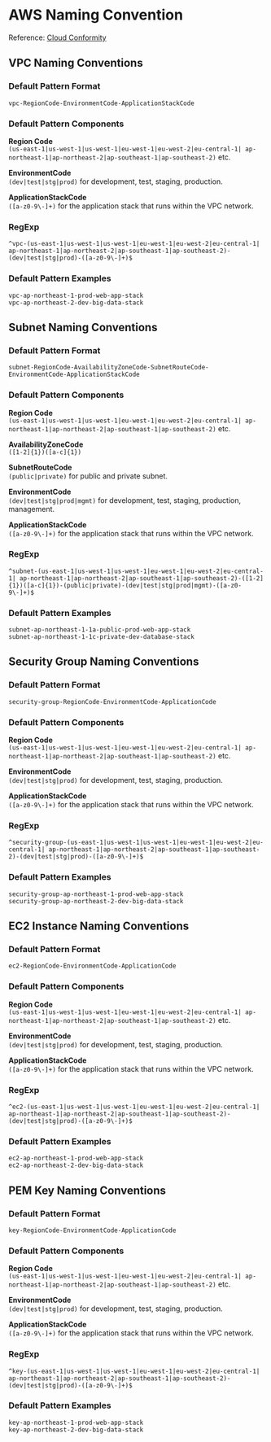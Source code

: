 # AWS Naming Convention
Reference: [Cloud Conformity](https://www.trendmicro.com/cloudoneconformity-staging/knowledge-base/aws/)



## VPC Naming Conventions
### Default Pattern Format
`vpc-RegionCode-EnvironmentCode-ApplicationStackCode`

### Default Pattern Components
**Region Code**  
`(us-east-1|us-west-1|us-west-1|eu-west-1|eu-west-2|eu-central-1| ap-northeast-1|ap-northeast-2|ap-southeast-1|ap-southeast-2)` etc.  

**EnvironmentCode**  
`(dev|test|stg|prod)` for development, test, staging, production.  

**ApplicationStackCode**  
`([a-z0-9\-]+)` for the application stack that runs within the VPC network.  

### RegExp
`^vpc-(us-east-1|us-west-1|us-west-1|eu-west-1|eu-west-2|eu-central-1| ap-northeast-1|ap-northeast-2|ap-southeast-1|ap-southeast-2)-(dev|test|stg|prod)-([a-z0-9\-]+)$`

### Default Pattern Examples
`vpc-ap-northeast-1-prod-web-app-stack`  
`vpc-ap-northeast-2-dev-big-data-stack`  



## Subnet Naming Conventions
### Default Pattern Format
`subnet-RegionCode-AvailabilityZoneCode-SubnetRouteCode-EnvironmentCode-ApplicationStackCode`

### Default Pattern Components
**Region Code**  
`(us-east-1|us-west-1|us-west-1|eu-west-1|eu-west-2|eu-central-1| ap-northeast-1|ap-northeast-2|ap-southeast-1|ap-southeast-2)` etc.  

**AvailabilityZoneCode**  
`([1-2]{1})([a-c]{1})`

**SubnetRouteCode**  
`(public|private)` for public and private subnet.

**EnvironmentCode**  
`(dev|test|stg|prod|mgmt)` for development, test, staging, production, management.  

**ApplicationStackCode**  
`([a-z0-9\-]+)` for the application stack that runs within the VPC network. 

### RegExp
`^subnet-(us-east-1|us-west-1|us-west-1|eu-west-1|eu-west-2|eu-central-1| ap-northeast-1|ap-northeast-2|ap-southeast-1|ap-southeast-2)-([1-2]{1})([a-c]{1})-(public|private)-(dev|test|stg|prod|mgmt)-([a-z0-9\-]+)$`

### Default Pattern Examples
`subnet-ap-northeast-1-1a-public-prod-web-app-stack`  
`subnet-ap-northeast-1-1c-private-dev-database-stack`  



## Security Group Naming Conventions
### Default Pattern Format
`security-group-RegionCode-EnvironmentCode-ApplicationCode`

### Default Pattern Components
**Region Code**  
`(us-east-1|us-west-1|us-west-1|eu-west-1|eu-west-2|eu-central-1| ap-northeast-1|ap-northeast-2|ap-southeast-1|ap-southeast-2)` etc.  

**EnvironmentCode**  
`(dev|test|stg|prod)` for development, test, staging, production.  

**ApplicationStackCode**  
`([a-z0-9\-]+)` for the application stack that runs within the VPC network.  

### RegExp
`^security-group-(us-east-1|us-west-1|us-west-1|eu-west-1|eu-west-2|eu-central-1| ap-northeast-1|ap-northeast-2|ap-southeast-1|ap-southeast-2)-(dev|test|stg|prod)-([a-z0-9\-]+)$`

### Default Pattern Examples
`security-group-ap-northeast-1-prod-web-app-stack`  
`security-group-ap-northeast-2-dev-big-data-stack`  



## EC2 Instance Naming Conventions
### Default Pattern Format
`ec2-RegionCode-EnvironmentCode-ApplicationCode`

### Default Pattern Components
**Region Code**  
`(us-east-1|us-west-1|us-west-1|eu-west-1|eu-west-2|eu-central-1| ap-northeast-1|ap-northeast-2|ap-southeast-1|ap-southeast-2)` etc.  

**EnvironmentCode**  
`(dev|test|stg|prod)` for development, test, staging, production.  

**ApplicationStackCode**  
`([a-z0-9\-]+)` for the application stack that runs within the VPC network.  

### RegExp
`^ec2-(us-east-1|us-west-1|us-west-1|eu-west-1|eu-west-2|eu-central-1| ap-northeast-1|ap-northeast-2|ap-southeast-1|ap-southeast-2)-(dev|test|stg|prod)-([a-z0-9\-]+)$`

### Default Pattern Examples
`ec2-ap-northeast-1-prod-web-app-stack`  
`ec2-ap-northeast-2-dev-big-data-stack`  



## PEM Key Naming Conventions
### Default Pattern Format
`key-RegionCode-EnvironmentCode-ApplicationCode`

### Default Pattern Components
**Region Code**  
`(us-east-1|us-west-1|us-west-1|eu-west-1|eu-west-2|eu-central-1| ap-northeast-1|ap-northeast-2|ap-southeast-1|ap-southeast-2)` etc.  

**EnvironmentCode**  
`(dev|test|stg|prod)` for development, test, staging, production.  

**ApplicationStackCode**  
`([a-z0-9\-]+)` for the application stack that runs within the VPC network.  

### RegExp
`^key-(us-east-1|us-west-1|us-west-1|eu-west-1|eu-west-2|eu-central-1| ap-northeast-1|ap-northeast-2|ap-southeast-1|ap-southeast-2)-(dev|test|stg|prod)-([a-z0-9\-]+)$`

### Default Pattern Examples
`key-ap-northeast-1-prod-web-app-stack`  
`key-ap-northeast-2-dev-big-data-stack`  





